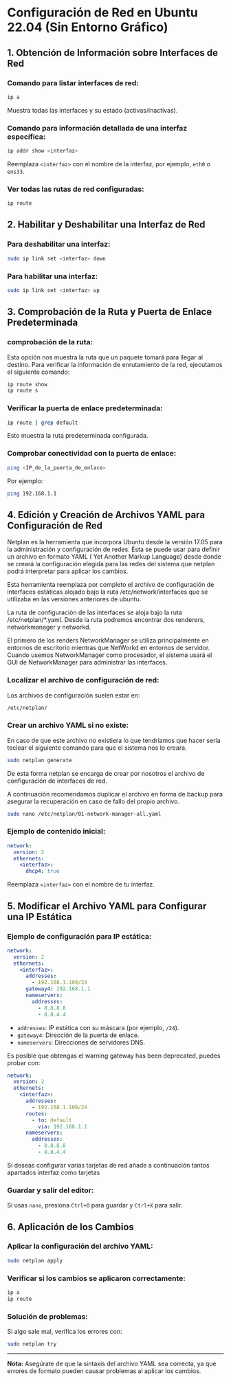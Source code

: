 
# Configuración de Red en Ubuntu 22.04 (Sin Entorno Gráfico)

## 1. Obtención de Información sobre Interfaces de Red
### Comando para listar interfaces de red:
```bash
ip a
```
Muestra todas las interfaces y su estado (activas/inactivas).

### Comando para información detallada de una interfaz específica:
```bash
ip addr show <interfaz>
```
Reemplaza `<interfaz>` con el nombre de la interfaz, por ejemplo, `eth0` o `ens33`.

### Ver todas las rutas de red configuradas:
```bash
ip route
```

## 2. Habilitar y Deshabilitar una Interfaz de Red
### Para deshabilitar una interfaz:
```bash
sudo ip link set <interfaz> down
```
### Para habilitar una interfaz:
```bash
sudo ip link set <interfaz> up
```
## 3. Comprobación de la Ruta y Puerta de Enlace Predeterminada
### comprobación de la ruta:
Esta opción nos muestra la ruta que un paquete tomará para llegar al destino. Para verificar la información de enrutamiento de la red, ejecutamos el siguiente comando:
```bash
ip route show
ip route s
```
### Verificar la puerta de enlace predeterminada:
```bash
ip route | grep default
```
Esto muestra la ruta predeterminada configurada.

### Comprobar conectividad con la puerta de enlace:
```bash
ping <IP_de_la_puerta_de_enlace>
```
Por ejemplo:
```bash
ping 192.168.1.1
```

## 4. Edición y Creación de Archivos YAML para Configuración de Red
Netplan es la herramienta que incorpora Ubuntu desde la versión 17.05 para la administración y configuración de redes. Ésta se puede usar para definir un archivo en formato YAML ( Yet Another
Markup Language) desde donde se creará la configuración elegida para las redes del sistema que netplan podrá interpretar para aplicar los cambios.

Esta herramienta reemplaza por completo el archivo de configuración de interfaces estáticas alojado bajo la ruta /etc/network/interfaces que se utilizaba en las versiones anteriores de
ubuntu.

La ruta de configuración de las interfaces se aloja bajo la ruta /etc/netplan/*.yaml. Desde la ruta podremos encontrar dos renderers, networkmanager y networkd.

El primero de los renders NetworkManager se utiliza principalmente en entornos de escritorio mientras que NetWorkd en entornos de servidor. Cuando usemos NetworkManager como procesador, el sistema usará el GUI de NetworkManager para administrar las interfaces.

### Localizar el archivo de configuración de red:
Los archivos de configuración suelen estar en:
```bash
/etc/netplan/
```

### Crear un archivo YAML si no existe:
En caso de que este archivo no existiera lo que tendríamos que hacer sería teclear el siguiente comando para que el sistema nos lo creara.
```bash
sudo netplan generate
```
De esta forma netplan se encarga de crear por nosotros el archivo de configuración de interfaces de red.

A continuación recomendamos duplicar el archivo en forma de backup para asegurar la
recuperación en caso de fallo del propio archivo.
```bash
sudo nano /etc/netplan/01-network-manager-all.yaml
```

### Ejemplo de contenido inicial:
```yaml
network:
  version: 2
  ethernets:
    <interfaz>:
      dhcp4: true
```
Reemplaza `<interfaz>` con el nombre de tu interfaz.

## 5. Modificar el Archivo YAML para Configurar una IP Estática
### Ejemplo de configuración para IP estática:
```yaml
network:
  version: 2
  ethernets:
    <interfaz>:
      addresses:
        - 192.168.1.100/24
      gateway4: 192.168.1.1
      nameservers:
        addresses:
          - 8.8.8.8
          - 8.8.4.4
```
- `addresses`: IP estática con su máscara (por ejemplo, `/24`).
- `gateway4`: Dirección de la puerta de enlace.
- `nameservers`: Direcciones de servidores DNS.

Es posible que obtengas el warning gateway has been deprecated, puedes probar con:
```yaml
network:
  version: 2
  ethernets:
    <interfaz>:
      addresses:
        - 192.168.1.100/24
      routes:
        - to: default
          via: 192.168.1.1
      nameservers:
        addresses:
          - 8.8.8.8
          - 8.8.4.4
```
Si deseas configurar varias tarjetas de red añade a continuación tantos apartados interfaz como tarjetas
### Guardar y salir del editor:
Si usas `nano`, presiona `Ctrl+O` para guardar y `Ctrl+X` para salir.

## 6. Aplicación de los Cambios
### Aplicar la configuración del archivo YAML:
```bash
sudo netplan apply
```

### Verificar si los cambios se aplicaron correctamente:
```bash
ip a
ip route
```

### Solución de problemas:
Si algo sale mal, verifica los errores con:
```bash
sudo netplan try
```

---
**Nota:** Asegúrate de que la sintaxis del archivo YAML sea correcta, ya que errores de formato pueden causar problemas al aplicar los cambios.
